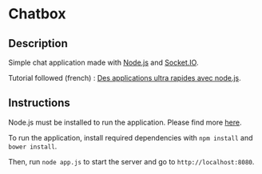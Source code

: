 # Chatbox

## Description

Simple chat application made with [Node.js](https://nodejs.org/) and [Socket.IO](https://socket.io/).

Tutorial followed (french) : [Des applications ultra rapides avec node.js](https://openclassrooms.com/courses/des-applications-ultra-rapides-avec-node-js).

## Instructions

Node.js must be installed to run the application. Please find more [here](https://nodejs.org/). 

To run the application, install required dependencies with `npm install` and `bower install`.

Then, run `node app.js` to start the server and go to `http://localhost:8080`.